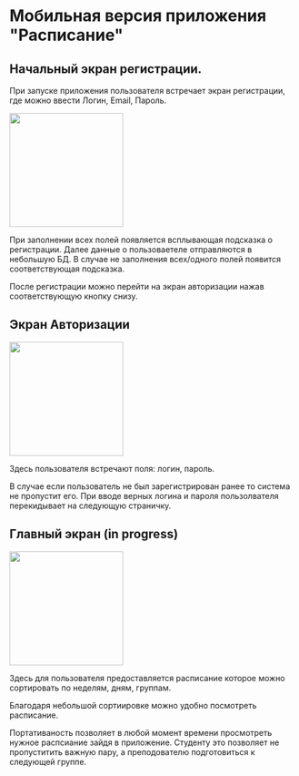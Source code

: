 # Мобильная версия приложения "Расписание"

## Начальный экран регистрации.
При запуске приложения пользователя встречает экран регистрации, где можно ввести Логин, Email, Пароль. 

<img src ="https://github.com/OblikK/Hackaton/blob/main/reg.png?raw=true" width = "200">

При заполнении всех полей появляется всплывающая подсказка о регистрации.
Далее данные о пользоваетеле отправляются в небольшую БД.
В случае не заполнения всех/одного полей появится соответствующая подсказка.

После регистрации можно перейти на экран авторизации нажав соответствующую кнопку снизу.

## Экран Авторизации

<img src ="https://github.com/OblikK/Hackaton/blob/main/auth.png?raw=true" width = "200">
<p> Здесь пользователя встречают поля: логин, пароль.
<p> В случае если пользователь не был зарегистрирован ранее то система не пропустит его. При вводе верных логина и пароля пользолвателя перекидывает на следующую страничку.

## Главный экран (in progress)

<img src ="https://github.com/OblikK/Hackaton/blob/main/main.png?raw=true" width = "200">

<p> Здесь для пользователя предоставляется расписание которое можно сортировать по неделям, дням, группам.
<p> Благодаря небольшой сортиировке можно удобно посмотреть расписание.
<p> Портативаность позволяет в любой момент времени просмотреть нужное распсиание зайдя в приложение. Студенту это позволяет не пропуститить важную пару, а преподователю подготовиться к следующей группе.
